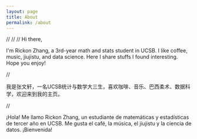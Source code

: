 ```yaml
---
layout: page
title: About
permalink: /about
---
```

//
//
//
Hi there,

I'm Rickon Zhang, a 3rd-year math and stats student in UCSB. I like coffee, music, jiujistu, and data science. Here I share stuffs I found interesting. Hope you enjoy!

//

我是张文轩，一名UCSB统计与数学大三生，喜欢咖啡、音乐、巴西柔术、数据科学，欢迎来到我的主页。

//

¡Hola! Me llamo Rickon Zhang, un estudiante de matemáticas y estadísticas de tercer año en UCSB. Me gusta el café, la música, el jiujistu y la ciencia de datos. ¡Bienvenida!




